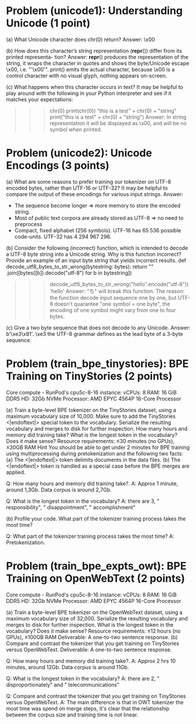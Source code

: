 # Problem (unicode1): Understanding Unicode (1 point)

(a) What Unicode character does chr(0) return?
Answer: \x00

(b) How does this character’s string representation (__repr__()) differ from its printed representa-
tion?
Answer: __repr__() produces the representation of the string, it wraps the character in quotes and shows
the byte/Unicode escape \x00, i.e. "'\x00'". print() emits the actual character, because \x00
is a control character with no visual glyph, nothing appears on-screen.

(c) What happens when this character occurs in text? It may be helpful to play around with the
following in your Python interpreter and see if it matches your expectations:
>>> chr(0)
>>> print(chr(0))
>>> "this is a test" + chr(0) + "string"
>>> print("this is a test" + chr(0) + "string")
Answer: In string representation it will be displayed as \x00, and will be no symbol when printed.


# Problem (unicode2): Unicode Encodings (3 points)

(a) What are some reasons to prefer training our tokenizer on UTF-8 encoded bytes, rather than
UTF-16 or UTF-32? It may be helpful to compare the output of these encodings for various
input strings.
Answer:
 - The sequence become longer => more memory to store the encoded string.
 - Most of public text corpora are already stored as UTF-8 => no need to preprocess
 - Compact, fixed alphabet (256 symbols). UTF-16 has 65 536 possible code-units. UTF-32 has 4 294 967 296.

(b) Consider the following (incorrect) function, which is intended to decode a UTF-8 byte string into
a Unicode string. Why is this function incorrect? Provide an example of an input byte string
that yields incorrect results.
def decode_utf8_bytes_to_str_wrong(bytestring: bytes):
return ""
.join([bytes([b]).decode("utf-8") for b in bytestring])
>>> decode_utf8_bytes_to_str_wrong("hello".encode("utf-8"))
'hello'
Answer: "ち" will break this function. The reason: the function decode input sequence one by one, but UTF-8
doesn't quarantee "one symbol = one byte", the encoding of one symbol might vary from one to four bytes.

(c) Give a two byte sequence that does not decode to any Unicode.
Answer: b'\xe3\x81'. \xe3 the UTF-8 grammar defines as the lead byte of a 3-byte sequence.

# Problem (train_bpe_tinystories): BPE Training on TinyStories (2 points)

Core compute - RunPod's cpu5c-8-16 instance:
vCPUs: 8
RAM: 16 GiB DDR5
HD: 32Gb NVMe
Processor: AMD EPYC 4564P 16-Core Processor 

(a) Train a byte-level BPE tokenizer on the TinyStories dataset, using a maximum vocabulary size
of 10,000. Make sure to add the TinyStories <|endoftext|> special token to the vocabulary.
Serialize the resulting vocabulary and merges to disk for further inspection. How many hours
and memory did training take? What is the longest token in the vocabulary? Does it make sense?
Resource requirements: ≤30 minutes (no GPUs), ≤30GB RAM
Hint You should be able to get under 2 minutes for BPE training using multiprocessing during
pretokenization and the following two facts:
(a) The <|endoftext|> token delimits documents in the data files.
(b) The <|endoftext|> token is handled as a special case before the BPE merges are applied.

Q: How many hours and memory did training take?.
A: Approx 1 minute, around 1,3Gb. Data corpus is around 2,7Gb.

Q: What is the longest token in the vocabulary?
A: there are 3, " responsibility", " disappointment", " accomplishment" 

(b) Profile your code. What part of the tokenizer training process takes the most time?

Q: What part of the tokenizer training process takes the most time?
A: Pretokenization.

# Problem (train_bpe_expts_owt): BPE Training on OpenWebText (2 points)

Core compute - RunPod's cpu5c-8-16 instance:
vCPUs: 8
RAM: 16 GiB DDR5
HD: 32Gb NVMe
Processor: AMD EPYC 4564P 16-Core Processor 

(a) Train a byte-level BPE tokenizer on the OpenWebText dataset, using a maximum vocabulary
size of 32,000. Serialize the resulting vocabulary and merges to disk for further inspection. What
is the longest token in the vocabulary? Does it make sense?
Resource requirements: ≤12 hours (no GPUs), ≤100GB RAM
Deliverable: A one-to-two sentence response.
(b) Compare and contrast the tokenizer that you get training on TinyStories versus OpenWebText.
Deliverable: A one-to-two sentence response.

Q: How many hours and memory did training take?.
A: Approx 2 hrs 10 minutes, around 12Gb. Data corpus is around 11Gb.

Q: What is the longest token in the vocabulary?
A: there are 2, " disproportionately" and " telecommunications"

Q: Compare and contrast the tokenizer that you get training on TinyStories versus OpenWebText.
A: The main difference is that in OWT tokenizer the most time was spend on merge steps, it's clear that the relationship between the corpus size and training time is not linear. 